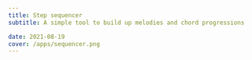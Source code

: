 ```yaml
---
title: Step sequencer
subtitle: A simple tool to build up melodies and chord progressions

date: 2021-08-19
cover: /apps/sequencer.png
---
```


<step-sequencer />
